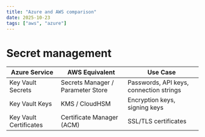 ```yaml
---
title: "Azure and AWS comparison"
date: 2025-10-23
tags: ["aws", "azure"]
---
```


# Secret management

| Azure Service          | AWS Equivalent                    | Use Case                                |
| ---------------------- | --------------------------------- | --------------------------------------- |
| Key Vault Secrets      | Secrets Manager / Parameter Store | Passwords, API keys, connection strings |
| Key Vault Keys         | KMS / CloudHSM                    | Encryption keys, signing keys           |
| Key Vault Certificates | Certificate Manager (ACM)         | SSL/TLS certificates                    |
